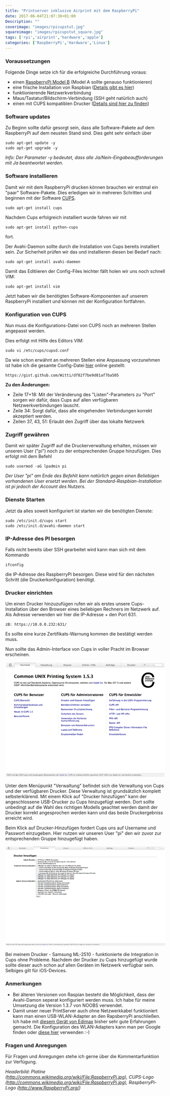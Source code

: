 ```yaml
---
title: "Printserver inklusive Airprint mit dem RaspberryPi"
date: 2017-06-04T21:07:38+01:00
Description: ""
coverimage: "images/rpicupstut.jpg"
squareimage: "images/rpicupstut_square.jpg"
tags: ['rpi','airprint','hardware','apple']
categories: ['RaspberryPi','Hardware','Linux']
---
```


### Voraussetzungen
Folgende Dinge setze ich für die erfolgreiche Durchführung voraus:

* einen [RaspberryPi Model B](https://amzn.to/2S4Utw6) (Model A sollte genauso funktionieren)
* eine frische Installation von Raspbian ([Details gibt es hier](http://www.RaspberryPi.org/help/noobs-setup))
* funktionierende Netzwerkverbindung
* Maus/Tastatur/Bildschirm-Verbindung (SSH geht natürlich auch)
* einen mit CUPS kompatiblen Drucker ([Details sind hier zu finden](https://www.openprinting.org/printers))

### Software updates
Zu Beginn sollte dafür gesorgt sein, dass alle Software-Pakete auf dem RaspberryPi auf dem neusten Stand sind. Dies geht sehr einfach über
	
	sudo apt-get update -y
	sudo apt-get upgrade -y

*Info: Der Parameter -y bedeutet, dass alle Ja/Nein-Eingabeaufforderungen mit Ja beantwortet werden.*

### Software installieren
Damit wir mit dem RaspberryPi drucken können brauchen wir erstmal ein "paar" Software-Pakete. Dies erledigen wir in mehreren Schritten und beginnen mit der Software [CUPS](http://www.cups.org).
 
	sudo apt-get install cups

Nachdem Cups erfolgreich installiert wurde fahren wir mit 

	sudo apt-get install python-cups
	
fort. 

Der Avahi-Daemon sollte durch die Installation von Cups bereits installiert sein. Zur Sicherheit prüfen wir das und installieren diesen bei Bedarf nach:

	sudo apt-get install avahi-daemon
	
Damit das Editiieren der Config-Files leichter fällt holen wir uns noch schnell VIM:

	sudo apt-get install vim
	
Jetzt haben wir die benötigten Software-Komponenten auf unserem RaspberryPi installiert und können mit der Konfiguration fortfahren. 

### Konfiguration von CUPS

Nun muss die Konfigurations-Datei von CUPS noch an mehreren Stellen angepasst werden. 

Dies erfolgt mit Hilfe des Editors VIM:

	sudo vi /etc/cups/cupsd.conf

Da wie schon erwähnt an mehreren Stellen eine Anpassung vorzunehmen ist habe ich die gesamte Config-Datei [hier](https://gist.github.com/Witti/df82f7be9d81af7ba505) online gestellt:

	https://gist.github.com/Witti/df82f7be9d81af7ba505

**Zu den Änderungen:**

* Zeile 17+18: Mit der Veränderung des "Listen"-Parameters zu "Port" sorgen wir dafür, dass Cups auf allen verfügbaren Netzwerkverbindungen lauscht.
* Zeile 34: Sorgt dafür, dass alle eingehenden Verbindungen korrekt akzeptiert werden.
* Zeilen 37, 43, 51: Erlaubt den Zugriff über das lokalte Netzwerk

### Zugriff gewähren
Damit wir später Zugriff auf die Druckerverwaltung erhalten, müssen wir unseren User ("pi") noch zu der entsprechenden Gruppe hinzufügen. 
Dies erfolgt mit dem Befehl 

	sudo usermod -aG lpadmin pi

*Der User "pi" am Ende des Befehlt kann natürlich gegen einen Beliebigen vorhandenen User ersetzt werden. Bei der Standard-Raspbian-Installation ist pi jedoch der Account des Nutzers.*

### Dienste Starten
Jetzt da alles soweit konfiguriert ist starten wir die benötigten Dienste:

	sudo /etc/init.d/cups start
	sudo /etc/init.d/avahi-daemon start 

### IP-Adresse des PI besorgen
Falls nicht bereits über SSH gearbeitet wird kann man sich mit dem Kommando 

	ifconfig

die IP-Adresse des RaspberryPi besorgen. Diese wird für den nächsten Schritt (die Druckerkonfiguration) benötigt. 

### Drucker einrichten
Um einen Drucker hinzuzufügen rufen wir als erstes unsere Cups-Installation über den Browser eines beliebigen Rechners im Netzwerk auf.
Als Adresse verwenden wir hier die IP-Adresse + den Port 631. 

	zB: https://10.0.0.232:631/

Es sollte eine kurze Zertifikats-Warnung kommen die bestätigt werden muss. 

Nun sollte das Admin-Interface von Cups in voller Pracht im Browser erscheinen.

![Cups Admin Interface](images/cups_screenshot.png)

Unter dem Menüpunkt "Verwaltung" befindet sich die Verwaltung von Cups und der verfügbaren Drucker. 
Diese Verwaltung ist grundsätzlich komplett selbsterklärend. Mit einem Klick auf "Drucker hinzufügen" kann der angeschlossene USB-Drucker zu Cups hinzugefügt werden. Dort sollte unbedingt auf die Wahl des richtigen Modells geachtet werden damit der Drucker korrekt angesprochen werden kann und das beste Druckergebniss erreicht wird. 

Beim Klick auf Drucker-Hinzufügen fordert Cups uns auf Username und Passwort einzugeben. Hier nutzen wir unseren User "pi" den wir zuvor zur entsprechenden Gruppe hinzugefügt haben. 

![Cups Admin-Interface - Drucker hinzufügen](images/cups_add_printer.png)

Bei meinem Drucker - Samsung ML-2510 - funktionierte die Integration in Cups ohne Probleme.
Nachdem der Drucker zu Cups hinzugefügt wurde sollte dieser auch schon auf allen Geräten im Netzwerk verfügbar sein. Selbiges gilt für iOS-Devices. 

### Anmerkungen
* Bei älteren Versionen von Raspian besteht die Möglichkeit, dass der Avahi-Damon seperat konfiguriert werden muss. Ich habe für meine Umsetzung die Version 1.3.7 von NOOBS verwendet. 
* Damit unser neuer PrintServer auch ohne Netzwerkkabel funktioniert kann man einen USB-WLAN-Adapter an den RapsberryPi anschließen. Ich habe mit [diesem Gerät von Edimax](http://www.amazon.de/gp/product/B003MTTJOY/ref=as_li_ss_tl?ie=UTF8&camp=1638&creative=19454&creativeASIN=B003MTTJOY&linkCode=as2&tag=witstri-21) bisher sehr gute Erfahrungen gemacht. Die Konfiguration des WLAN-Adapters kann man per Google finden oder [diese hier](https://RaspberryPi4dummies.wordpress.com/2013/03/16/how-to-setup-a-usb-wlan-connection/) verwenden :-)

### Fragen und Anregungen
Für Fragen und Anregungen stehe ich gerne über die Kommentarfunktion zur Verfügung. 

*Headerbild: Platine (http://commons.wikimedia.org/wiki/File:RaspberryPi.jpg), CUPS-Logo (http://commons.wikimedia.org/wiki/File:RaspberryPi.jpg), RaspberryPi-Logo (http://www.RaspberryPi.org/)*
